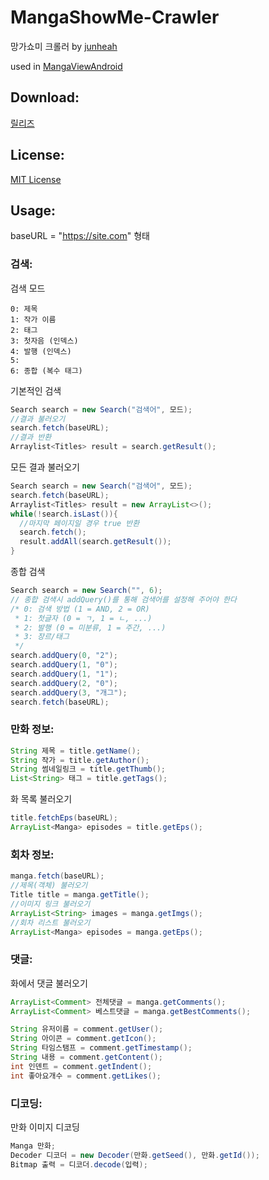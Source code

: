 # MangaShowMe-Crawler
망가쇼미 크롤러 by [junheah](https://github.com/junheah)

used in [MangaViewAndroid](https://github.com/junheah/MangaViewAndroid)

## Download: ##
[릴리즈](https://github.com/junheah/MangaShowMe-Crawler/releases)

## License: ##
[MIT License](LICENSE)

## Usage: ##
baseURL = "https://site.com" 형태

### 검색:
검색 모드
```
0: 제목
1: 작가 이름
2: 태그
3: 첫자음 (인덱스)
4: 발행 (인덱스)
5: 
6: 종합 (복수 태그)
```

기본적인 검색
```java
Search search = new Search("검색어", 모드);
//결과 불러오기
search.fetch(baseURL);
//결과 반환
Arraylist<Titles> result = search.getResult();
```
모든 결과 불러오기
```java
Search search = new Search("검색어", 모드);
search.fetch(baseURL);
Arraylist<Titles> result = new ArrayList<>();
while(!search.isLast()){
  //마지막 페이지일 경우 true 반환
  search.fetch();
  result.addAll(search.getResult());
}
```
종합 검색
```java
Search search = new Search("", 6);
// 종합 검색시 addQuery()를 통해 검색어를 설정해 주어야 한다
/* 0: 검색 방법 (1 = AND, 2 = OR)
 * 1: 첫글자 (0 = ㄱ, 1 = ㄴ, ...)
 * 2: 발행 (0 = 미분류, 1 = 주간, ...)
 * 3: 장르/태그
 */
search.addQuery(0, "2");
search.addQuery(1, "0");
search.addQuery(1, "1");
search.addQuery(2, "0");
search.addQuery(3, "개그");
search.fetch(baseURL);
```

### 만화 정보:
```java
String 제목 = title.getName();
String 작가 = title.getAuthor();
String 썸네일링크 = title.getThumb();
List<String> 태그 = title.getTags();
```
화 목록 불러오기
```java
title.fetchEps(baseURL);
ArrayList<Manga> episodes = title.getEps();
```

### 회차 정보:
```java
manga.fetch(baseURL);
//제목(객체) 불러오기
Title title = manga.getTitle();
//이미지 링크 불러오기
ArrayList<String> images = manga.getImgs();
//회차 리스트 불러오기
ArrayList<Manga> episodes = manga.getEps();
```

### 댓글:
화에서 댓글 불러오기
```java
ArrayList<Comment> 전체댓글 = manga.getComments();
ArrayList<Comment> 베스트댓글 = manga.getBestComments();
```
```java
String 유저이름 = comment.getUser();
String 아이콘 = comment.getIcon();
String 타임스탬프 = comment.getTimestamp();
String 내용 = comment.getContent();
int 인덴트 = comment.getIndent();
int 좋아요개수 = comment.getLikes();
```

### 디코딩:
만화 이미지 디코딩
```java
Manga 만화;
Decoder 디코더 = new Decoder(만화.getSeed(), 만화.getId());
Bitmap 출력 = 디코더.decode(입력);
```
